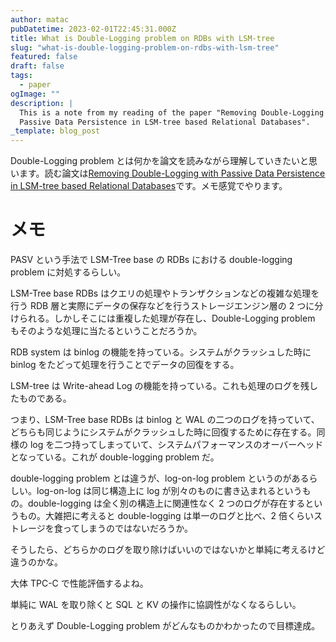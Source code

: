 ```yaml
---
author: matac
pubDatetime: 2023-02-01T22:45:31.000Z
title: What is Double-Logging problem on RDBs with LSM-tree
slug: "what-is-double-logging-problem-on-rdbs-with-lsm-tree"
featured: false
draft: false
tags:
  - paper
ogImage: ""
description: |
  This is a note from my reading of the paper "Removing Double-Logging with
  Passive Data Persistence in LSM-tree based Relational Databases".
_template: blog_post
---
```


Double-Logging problem とは何かを論文を読みながら理解していきたいと思います。読む論文は[Removing Double-Logging with Passive Data Persistence in LSM-tree based Relational Databases](https://www.usenix.org/conference/fast22/presentation/huang "Removing Double-Logging with Passive Data Persistence in LSM-tree based Relational Databases")です。メモ感覚でやります。

# メモ

PASV という手法で LSM-Tree base の RDBs における double-logging problem に対処するらしい。

LSM-Tree base RDBs はクエリの処理やトランザクションなどの複雑な処理を行う RDB 層と実際にデータの保存などを行うストレージエンジン層の 2 つに分けられる。しかしそこには重複した処理が存在し、Double-Logging problem もそのような処理に当たるということだろうか。

RDB system は binlog の機能を持っている。システムがクラッシュした時に binlog をたどって処理を行うことでデータの回復をする。

LSM-tree は Write-ahead Log の機能を持っている。これも処理のログを残したものである。

つまり、LSM-Tree base RDBs は binlog と WAL の二つのログを持っていて、どちらも同じようにシステムがクラッシュした時に回復するために存在する。同様の log を二つ持ってしまっていて、システムパフォーマンスのオーバーヘッドとなっている。これが double-logging problem だ。

double-logging problem とは違うが、log-on-log problem というのがあるらしい。log-on-log は同じ構造上に log が別々のものに書き込まれるというもの。double-logging は全く別の構造上に関連性なく 2 つのログが存在するというもの。大雑把に考えると double-logging は単一のログと比べ、2 倍くらいストレージを食ってしまうのではないだろうか。

そうしたら、どちらかのログを取り除けばいいのではないかと単純に考えるけど違うのかな。

大体 TPC-C で性能評価するよね。

単純に WAL を取り除くと SQL と KV の操作に協調性がなくなるらしい。

とりあえず Double-Logging problem がどんなものかわかったので目標達成。
